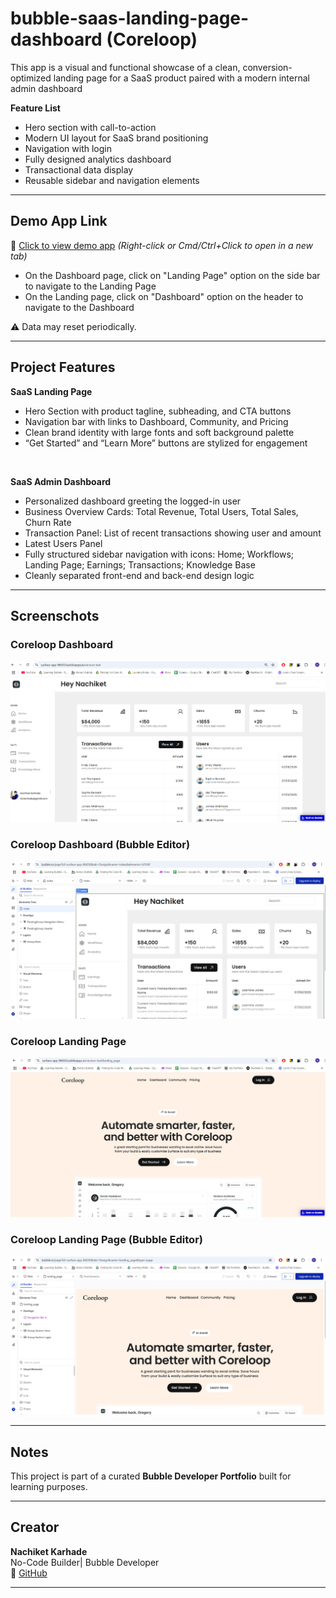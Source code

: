 # bubble-saas-landing-page-dashboard (Coreloop)
This app is a visual and functional showcase of a clean, conversion-optimized landing page for a SaaS product paired with a modern internal admin dashboard

**Feature List**

- Hero section with call-to-action
- Modern UI layout for SaaS brand positioning
- Navigation with login
- Fully designed analytics dashboard
- Transactional data display
- Reusable sidebar and navigation elements

---

## Demo App Link
🔗 [Click to view demo app](https://surface-app-86650.bubbleapps.io/version-test)
_(Right-click or Cmd/Ctrl+Click to open in a new tab)_

- On the Dashboard page, click on "Landing Page" option on the side bar to navigate to the Landing Page<br>
- On the Landing page, click on "Dashboard" option on the header to navigate to the Dashboard

⚠️ Data may reset periodically.

---

## Project Features

**SaaS Landing Page**
- Hero Section with product tagline, subheading, and CTA buttons
- Navigation bar with links to Dashboard, Community, and Pricing
- Clean brand identity with large fonts and soft background palette
- “Get Started” and “Learn More” buttons are stylized for engagement
<br>

**SaaS Admin Dashboard**
- Personalized dashboard greeting the logged-in user
- Business Overview Cards: Total Revenue, Total Users, Total Sales, Churn Rate
- Transaction Panel: List of recent transactions showing user and amount
- Latest Users Panel
- Fully structured sidebar navigation with icons: Home; Workflows; Landing Page; Earnings; Transactions; Knowledge Base
- Cleanly separated front-end and back-end design logic


---
## Screenschots

### Coreloop Dashboard
![Coreloop Dashboard](screenshots/Coreloop%20Dashboard.png)

### Coreloop Dashboard (Bubble Editor)
![Coreloop Dashboard (Bubble Editor)](screenshots/Coreloop%20Dashboard%20(Bubble%20Editor).png)

### Coreloop Landing Page
![Coreloop Landing Page](screenshots/Coreloop%20Landing%20Page.png)

### Coreloop Landing Page (Bubble Editor)
![Coreloop Landing Page (Bubble Editor)](screenshots/Coreloop%20Landing%20Page%20(Bubble%20Editor).png)

---

## Notes
This project is part of a curated **Bubble Developer Portfolio** built for learning purposes.

---

## Creator

**Nachiket Karhade**  
No-Code Builder| Bubble Developer
<br>
🔗 [GitHub](https://github.com/NachiketK43) 
<br>


---
